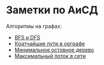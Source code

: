 # Заметки по АиСД

Алгоритмы на  графах:

* [BFS и DFS](dfs-bfs.md)
* [Кратчайшие пути в орграфе](shortest-paths.md)
* [Минимальное остовное дерево](mst.md)
* [Максимальный поток в сети](max-flow.md)
